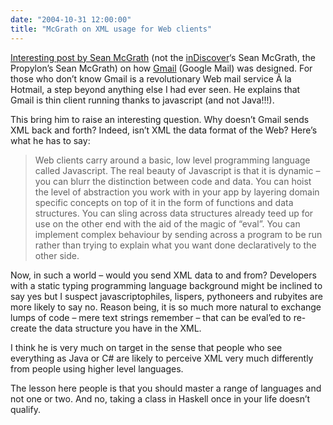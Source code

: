 ```yaml
---
date: "2004-10-31 12:00:00"
title: "McGrath on XML usage for Web clients"
---
```




[Interesting post by Sean McGrath](https://seanmcgrath.blogspot.com/archives/2004_10_24_seanmcgrath_archive.html#109912951985490558) (not the [inDiscover](http://www.indiscover.net)&lsquo;s Sean McGrath, the Propylon&rsquo;s Sean McGrath) on how [Gmail](https://accounts.google.com/ServiceLogin?service=mail&amp;passive=true&amp;rm=false&amp;continue=https://mail.google.com/mail/&amp;ss=1&amp;scc=1&amp;ltmpl=default&amp;ltmplcache=2&amp;emr=1&amp;osid=1) (Google Mail) was designed. For those who don&rsquo;t know Gmail is a revolutionary Web mail service Ã  la Hotmail, a step beyond anything else I had ever seen. He explains that Gmail is thin client running thanks to javascript (and not Java!!!).

This bring him to raise an interesting question. Why doesn&rsquo;t Gmail sends XML back and forth? Indeed, isn&rsquo;t XML the data format of the Web? Here&rsquo;s what he has to say:

>Web clients carry around a basic, low level programming language called Javascript. The real beauty of Javascript is that it is dynamic &#8211; you can blurr the distinction between code and data. You can hoist the level of abstraction you work with in your app by layering domain specific concepts on top of it in the form of functions and data structures. You can sling across data structures already teed up for use on the other end with the aid of the magic of &ldquo;eval&rdquo;. You can implement complex behaviour by sending across a program to be run rather than trying to explain what you want done declaratively to the other side.

Now, in such a world &#8211; would you send XML data to and from? Developers with a static typing programming language background might be inclined to say yes but I suspect javascriptophiles, lispers, pythoneers and rubyites are more likely to say no. Reason being, it is so much more natural to exchange lumps of code &#8211; mere text strings remember &#8211; that can be eval&rsquo;ed to re-create the data structure you have in the XML.



I think he is very much on target in the sense that people who see everything as Java or C# are likely to perceive XML very much differently from people using higher level languages.

The lesson here people is that you should master a range of languages and not one or two. And no, taking a class in Haskell once in your life doesn&rsquo;t qualify.

